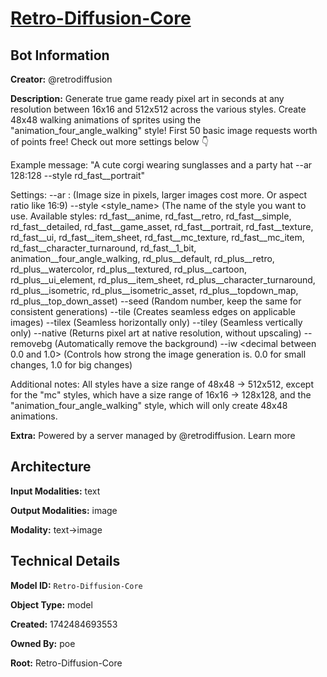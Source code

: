 # [Retro-Diffusion-Core](https://poe.com/Retro-Diffusion-Core)

## Bot Information

**Creator:** @retrodiffusion

**Description:** Generate true game ready pixel art in seconds at any resolution between 16x16 and 512x512 across the various styles. Create 48x48 walking animations of sprites using the "animation_four_angle_walking" style! First 50 basic image requests worth of points free! Check out more settings below 👇


Example message: "A cute corgi wearing sunglasses and a party hat --ar 128:128 --style rd_fast__portrait"

Settings:
--ar <width>:<height> (Image size in pixels, larger images cost more. Or aspect ratio like 16:9)
--style <style_name> (The name of the style you want to use. Available styles: rd_fast__anime, rd_fast__retro, rd_fast__simple, rd_fast__detailed, rd_fast__game_asset, rd_fast__portrait, rd_fast__texture, rd_fast__ui, rd_fast__item_sheet, rd_fast__mc_texture, rd_fast__mc_item, rd_fast__character_turnaround, rd_fast__1_bit, animation__four_angle_walking, rd_plus__default, rd_plus__retro, rd_plus__watercolor, rd_plus__textured, rd_plus__cartoon, rd_plus__ui_element, rd_plus__item_sheet, rd_plus__character_turnaround, rd_plus__isometric, rd_plus__isometric_asset, rd_plus__topdown_map, rd_plus__top_down_asset)
--seed (Random number, keep the same for consistent generations)
--tile (Creates seamless edges on applicable images)
--tilex (Seamless horizontally only)
--tiley (Seamless vertically only)
--native (Returns pixel art at native resolution, without upscaling)
--removebg (Automatically remove the background)
--iw <decimal between 0.0 and 1.0> (Controls how strong the image generation is. 0.0 for small changes, 1.0 for big changes)

Additional notes: All styles have a size range of 48x48 -> 512x512, except for the "mc" styles, which have a size range of 16x16 -> 128x128, and the "animation_four_angle_walking" style, which will only create 48x48 animations.

**Extra:** Powered by a server managed by @retrodiffusion. Learn more


## Architecture

**Input Modalities:** text

**Output Modalities:** image

**Modality:** text->image


## Technical Details

**Model ID:** `Retro-Diffusion-Core`

**Object Type:** model

**Created:** 1742484693553

**Owned By:** poe

**Root:** Retro-Diffusion-Core
